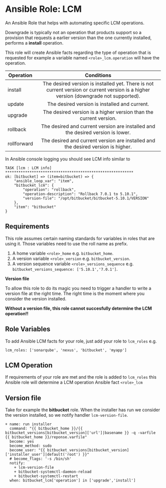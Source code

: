 # Ansible Role: LCM

An Ansible Role that helps with automating specific LCM operations. 

Downgrade is typically not an operation that products support so a provision that requests a earlier version than the one currently installed, performs a __install__ operation.

This role will create Ansible facts regarding the type of operation that is requested for example a variable named `<role>_lcm.operation` will have the operation.

| Operation         | Conditions           | 
| ----------------- |:-------------:|
| install           | The desired version is installed yet. There is not current version or current version is a higher version (downgrade not supported). |
| update            | The desired version is installed and current.      | 
| upgrade           | The desired version is a higher version than the current version.      |   
| rollback          | The desired and current version are installed and the desired version is lower.      |
| rollforward       | The desired and current version are installed and the desired version is higher.      |

In Ansible console logging you should see LCM info similar to

    TASK [lcm : LCM info] **********************************************************
    ok: [bitbucket] => (item=bitbucket) => {
        "ansible_loop_var": "item", 
        "bitbucket_lcm": {
            "operation": "rollback", 
            "operation-description": "Rollback 7.0.1 to 5.10.1", 
            "version-file": "/opt/bitbucket/bitbucket-5.10.1/VERSION"
        }, 
        "item": "bitbucket"
    }


## Requirements

This role assumes certain naming standards for variables in roles that are using it. Those variables need to use the roll name as prefix.

1. A home variable `<role>_home` e.g. `bitbucket_home`.
2. A version variable `<role>_version` e.g. `bitbucket_version`.
3. A version sequence variable `<role>_versions_sequence` e.g. `bitbucket_versions_sequence: ['5.10.1','7.0.1']`.

__Version file__

To allow this role to do its magic you need to trigger a handler to write a version file at the right time. The right time is the moment where you consider the version installed.

__Without a version file, this role cannot succesfully determine the LCM operation!!__

## Role Variables

To add Ansible LCM facts for your role, just add your role to `lcm_roles` e.g.

    lcm_roles: ['sonarqube', 'nexus', 'bitbucket', 'myapp']

## LCM Operation

If requirements of your role are met and the role is added to `lcm_roles` this Ansible role will determine a LCM operation Ansible fact `<role>_lcm`

## Version file

Take for example the __bitbucket__ role. When the installer has run we consider the version installed, so we notify handler `lcm-version-file`.

    + name: run installer 
      command: "{{ bitbucket_home }}/{{ bitbucket_versions[bitbucket_version]['url']|basename }} -q -varfile {{ bitbucket_home }}/reponse.varfile"
      become: yes
      become_method: sudo
      become_user: "{{ bitbucket_versions[bitbucket_version]['installer_user']|default('root') }}"
      # become_flags: '-s /bin/sh'
      notify:
        + lcm-version-file
        + bitbucket-systemctl-daemon-reload
        + bitbucket-systemctl-restart
      when: bitbucket_lcm['operation'] in ['upgrade','install']

